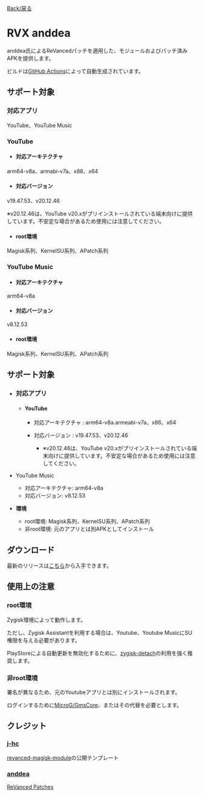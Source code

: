 [Back/戻る](https://github.com/Sanka1610/RVX-anddea)


# RVX anddea

anddea氏によるReVancedパッチを適用した、モジュールおよびパッチ済みAPKを提供します。

ビルドは[GitHub Actions](https://github.com/Sanka1610/RVX-anddea/actions/workflows/build.yml)によって自動生成されています。


## サポート対象

### 対応アプリ

YouTube、YouTube Music

### YouTube

- #### 対応アーキテクチャ

arm64-v8a、armabi-v7a、x86、x64

- #### 対応バージョン

v19.47.53、v20.12.46

※v20.12.46は、YouTube v20.xがプリインストールされている端末向けに提供しています。不安定な場合があるため使用には注意してください。

- #### root環境

Magisk系列、KernelSU系列、APatch系列

### YouTube Music

- #### 対応アーキテクチャ

arm64-v8a

- #### 対応バージョン

v8.12.53

- #### root環境

Magisk系列、KernelSU系列、APatch系列



## サポート対象

 - ### 対応アプリ

   - #### YouTube

     - 対応アーキテクチャ : arm64-v8a.armeabi-v7a、x86、x64

     - 対応バージョン : v19.47.53、v20.12.46

       - ※v20.12.46は、YouTube v20.xがプリインストールされている端末向けに提供しています。不安定な場合があるため使用には注意してください。

- YouTube Music
    - 対応アーキテクチャ: arm64-v8a
    - 対応バージョン: v8.12.53

- **環境**
  - root環境: Magisk系列、KernelSU系列、APatch系列
  - 非root環境: 元のアプリとは別APKとしてインストール






## ダウンロード

最新のリリースは[こちら](https://github.com/Sanka1610/RVX-anddea/releases/)から入手できます。


## 使用上の注意

### root環境

Zygisk環境によって動作します。

ただし、Zygisk Assistantを利用する場合は、Youtube、Youtube MusicにSU権限を与える必要があります。

PlayStoreによる自動更新を無効化するために、[zygisk-detach](https://github.com/j-hc/zygisk-detach)の利用を強く推奨します。

### 非root環境

署名が異なるため、元のYoutubeアプリとは別にインストールされます。

ログインするために[MicroG/GmsCore](https://github.com/microg/GmsCore)、またはその代替を必要とします。


## クレジット

### [**j-hc**](https://github.com/j-hc)

[revanced-magisk-module](https://github.com/j-hc/revanced-magisk-module)の公開テンプレート

### [**anddea**](https://github.com/anddea)

[ReVanced Patches](https://github.com/anddea/revanced-patches)

